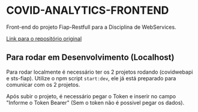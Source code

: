 # COVID-ANALYTICS-FRONTEND  

Front-end do projeto Fiap-Restfull para a Disciplina de WebServices.

[Link para o repositório original](https://github.com/ArunaMartins/covid-analytics-frontend)

## Para rodar em Desenvolvimento (Localhost)

Para rodar localmente é necessário ter os 2 projetos rodando (covidwebapi e sts-fiap). Utilize o npm script `start:dev`, ele já está preparado para comunicar com os 2 projetos.

Após subir o projeto, é necessário pegar o Token e inserir no campo "Informe o Token Bearer" (Sem o token não é possivel pegar os dados).


